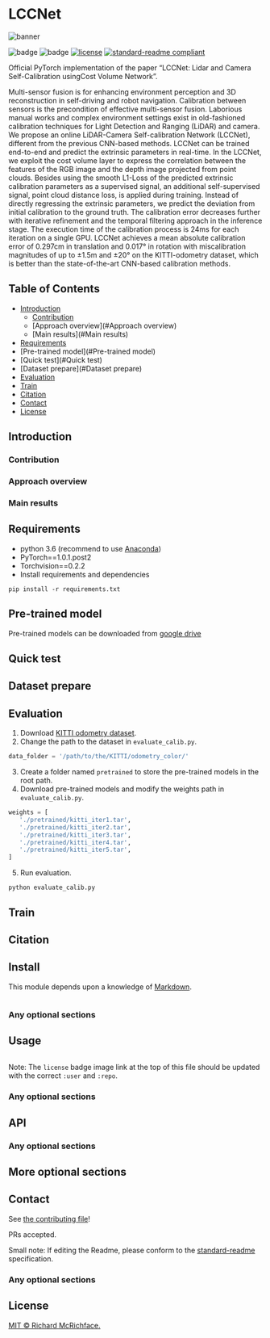 # LCCNet

![banner]()

![badge]()
![badge]()
[![license](https://img.shields.io/github/license/:user/:repo.svg)](LICENSE)
[![standard-readme compliant](https://img.shields.io/badge/readme%20style-standard-brightgreen.svg?style=flat-square)](https://github.com/RichardLitt/standard-readme)

Official PyTorch implementation of the paper “LCCNet: Lidar and Camera Self-Calibration usingCost Volume Network”.

Multi-sensor fusion is for enhancing environment perception and 3D reconstruction in self-driving and robot navigation. Calibration between sensors is the precondition of effective multi-sensor fusion. Laborious manual works and complex environment settings exist in old-fashioned calibration techniques for Light Detection and Ranging (LiDAR) and camera. We propose an online LiDAR-Camera Self-calibration Network (LCCNet), different from the previous CNN-based methods. LCCNet can be trained end-to-end and predict the extrinsic parameters in real-time. In the LCCNet, we exploit the cost volume layer to express the correlation between the features of the RGB image and the depth image projected from point clouds. Besides using the smooth L1-Loss of the predicted extrinsic calibration parameters as a supervised signal, an additional self-supervised signal, point cloud distance loss, is applied during training. Instead of directly regressing the extrinsic parameters, we predict the deviation from initial calibration to the ground truth. The calibration error decreases further with iterative refinement and the temporal filtering approach in the inference stage. The execution time of the calibration process is 24ms for each iteration on a single GPU. LCCNet achieves a mean absolute calibration error of 0.297cm in translation and 0.017° in rotation with miscalibration magnitudes of up to ±1.5m and ±20° on the KITTI-odometry dataset, which is better than the state-of-the-art CNN-based calibration methods.

## Table of Contents

- [Introduction](#Introduction)
  - [Contribution](#Contribution)
  - [Approach overview](#Approach overview)
  - [Main results](#Main results)
- [Requirements](#Requirements)
- [Pre-trained model](#Pre-trained model)
- [Quick test](#Quick test)
- [Dataset prepare](#Dataset prepare)
- [Evaluation](#Evaluation)
- [Train](#Train)
- [Citation](#Citation)
- [Contact](#Contact)
- [License](#license)

## Introduction

### Contribution

### Approach overview

### Main results

## Requirements

* python 3.6 (recommend to use [Anaconda](https://www.anaconda.com/))
* PyTorch==1.0.1.post2
* Torchvision==0.2.2
* Install requirements and dependencies
```angular2html
pip install -r requirements.txt
```

## Pre-trained model

Pre-trained models can be downloaded from [google drive](https://drive.google.com/drive/folders/1Z6aOqyW1VyzbYW2X7aDOPf3ue_AIlJFB?usp=sharing)

## Quick test

## Dataset prepare

## Evaluation

1. Download [KITTI odometry dataset](http://www.cvlibs.net/datasets/kitti/eval_odometry.php).
2. Change the path to the dataset in `evaluate_calib.py`.
```python
data_folder = '/path/to/the/KITTI/odometry_color/'
```
3. Create a folder named `pretrained` to store the pre-trained models in the root path.
4. Download pre-trained models and modify the weights path in `evaluate_calib.py`.
```python
weights = [
   './pretrained/kitti_iter1.tar',
   './pretrained/kitti_iter2.tar',
   './pretrained/kitti_iter3.tar',
   './pretrained/kitti_iter4.tar',
   './pretrained/kitti_iter5.tar',
]
```
5. Run evaluation.
```commandline
python evaluate_calib.py
```

## Train

## Citation

## Install

This module depends upon a knowledge of [Markdown]().

```
```

### Any optional sections

## Usage

```
```

Note: The `license` badge image link at the top of this file should be updated with the correct `:user` and `:repo`.

### Any optional sections

## API

### Any optional sections

## More optional sections

## Contact

See [the contributing file](CONTRIBUTING.md)!

PRs accepted.

Small note: If editing the Readme, please conform to the [standard-readme](https://github.com/RichardLitt/standard-readme) specification.

### Any optional sections

## License

[MIT © Richard McRichface.](../LICENSE)
